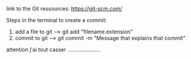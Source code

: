 link to the Git ressources: 
https://git-scm.com/

Steps in the terminal to create a commit:

1. add a file to git --> git add "filename.extension"
2. commit to git --> git commit -m "Message that explains that commit"

attention j'ai tout casser ......................

